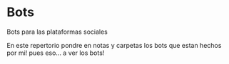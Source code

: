 # Bots
Bots para las plataformas sociales

En este repertorio pondre en notas y carpetas los bots que estan hechos por mi!
pues eso... a ver los bots!
